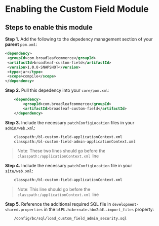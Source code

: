 # Enabling the Custom Field Module 

## Steps to enable this module

**Step 1.** Add the following to the depedency management section of your **parent** `pom.xml`:

```xml
<dependency>
 <groupId>com.broadleafcommerce</groupId>
 <artifactId>broadleaf-custom-field</artifactId>
 <version>1.0.0-SNAPSHOT</version>
 <type>jar</type>
 <scope>compile</scope>
</dependency>
```

**Step 2.** Pull this depedency into your `core/pom.xml`:

```xml
    <dependency>
        <groupId>com.broadleafcommerce</groupId>
        <artifactId>broadleaf-custom-field</artifactId>
    </dependency>
```

**Step 3.** Include the necessary `patchConfigLocation` files in your `admin/web.xml`:
    
```xml
    classpath:/bl-custom-field-applicationContext.xml
    classpath:/bl-custom-field-admin-applicationContext.xml
```
>Note: These two lines should go before the `classpath:/applicationContext.xml` line

**Step 4.** Include the necessary `patchConfigLocation` file in your `site/web.xml`:
    
```xml
    classpath:/bl-custom-field-applicationContext.xml
```
>Note: This line should go before the `classpath:/applicationContext.xml` line


**Step 5.** Reference the additional required SQL file in `development-shared.properties` in the `blPU.hibernate.hbm2ddl.import_files` property:
    
```
    /config/bc/sql/load_custom_field_admin_security.sql
```
